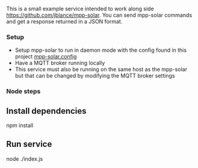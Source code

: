 This is a small example service intended to work along side https://github.com/jblance/mpp-solar. You can send mpp-solar commands and get a response returned in a JSON format.

### Setup
* Setup mpp-solar to run in daemon mode with the config found in this project [mpp-solar.config](mpp-solar.config)
* Have a MQTT broker running locally
* This service must also be running on the same host as the mpp-solar but that can be changed by modifying the MQTT broker settings

### Node steps
## Install dependencies

npm install

## Run service

node ./index.js
